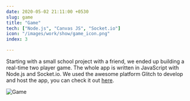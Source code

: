```yaml
---
date: 2020-05-02 21:11:00 +0530
slug: game
title: "Game"
tech: ["Node.js", "Canvas JS", "Socket.io"]
icon: "/images/work/show/game_icon.png"
index: 3

---
```


Starting with a small school project with a friend, we ended up building a real-time two player game. The whole app is written in JavaScript with Node.js and Socket.io. We used the awesome platform Glitch to develop and host the app, you can check it out [here](https://age-of-ampecqueur.glitch.me/).

![Game](/images/work/show/game.png)